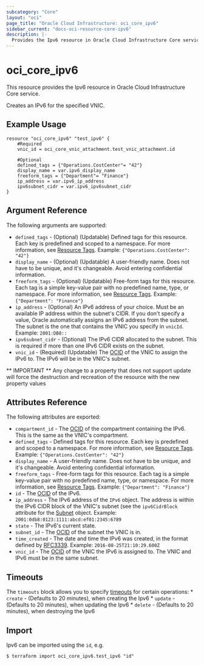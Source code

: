 ```yaml
---
subcategory: "Core"
layout: "oci"
page_title: "Oracle Cloud Infrastructure: oci_core_ipv6"
sidebar_current: "docs-oci-resource-core-ipv6"
description: |-
  Provides the Ipv6 resource in Oracle Cloud Infrastructure Core service
---
```


# oci_core_ipv6
This resource provides the Ipv6 resource in Oracle Cloud Infrastructure Core service.

Creates an IPv6 for the specified VNIC.


## Example Usage

```hcl
resource "oci_core_ipv6" "test_ipv6" {
	#Required
	vnic_id = oci_core_vnic_attachment.test_vnic_attachment.id

	#Optional
	defined_tags = {"Operations.CostCenter"= "42"}
	display_name = var.ipv6_display_name
	freeform_tags = {"Department"= "Finance"}
	ip_address = var.ipv6_ip_address
	ipv6subnet_cidr = var.ipv6_ipv6subnet_cidr
}
```

## Argument Reference

The following arguments are supported:

* `defined_tags` - (Optional) (Updatable) Defined tags for this resource. Each key is predefined and scoped to a namespace. For more information, see [Resource Tags](https://docs.cloud.oracle.com/iaas/Content/General/Concepts/resourcetags.htm).  Example: `{"Operations.CostCenter": "42"}` 
* `display_name` - (Optional) (Updatable) A user-friendly name. Does not have to be unique, and it's changeable. Avoid entering confidential information. 
* `freeform_tags` - (Optional) (Updatable) Free-form tags for this resource. Each tag is a simple key-value pair with no predefined name, type, or namespace. For more information, see [Resource Tags](https://docs.cloud.oracle.com/iaas/Content/General/Concepts/resourcetags.htm).  Example: `{"Department": "Finance"}` 
* `ip_address` - (Optional) An IPv6 address of your choice. Must be an available IP address within the subnet's CIDR. If you don't specify a value, Oracle automatically assigns an IPv6 address from the subnet. The subnet is the one that contains the VNIC you specify in `vnicId`.  Example: `2001:DB8::` 
* `ipv6subnet_cidr` - (Optional) The IPv6 CIDR allocated to the subnet. This is required if more than one IPv6 CIDR exists on the subnet. 
* `vnic_id` - (Required) (Updatable) The [OCID](https://docs.cloud.oracle.com/iaas/Content/General/Concepts/identifiers.htm) of the VNIC to assign the IPv6 to. The IPv6 will be in the VNIC's subnet. 


** IMPORTANT **
Any change to a property that does not support update will force the destruction and recreation of the resource with the new property values

## Attributes Reference

The following attributes are exported:

* `compartment_id` - The [OCID](https://docs.cloud.oracle.com/iaas/Content/General/Concepts/identifiers.htm) of the compartment containing the IPv6. This is the same as the VNIC's compartment. 
* `defined_tags` - Defined tags for this resource. Each key is predefined and scoped to a namespace. For more information, see [Resource Tags](https://docs.cloud.oracle.com/iaas/Content/General/Concepts/resourcetags.htm).  Example: `{"Operations.CostCenter": "42"}` 
* `display_name` - A user-friendly name. Does not have to be unique, and it's changeable. Avoid entering confidential information. 
* `freeform_tags` - Free-form tags for this resource. Each tag is a simple key-value pair with no predefined name, type, or namespace. For more information, see [Resource Tags](https://docs.cloud.oracle.com/iaas/Content/General/Concepts/resourcetags.htm).  Example: `{"Department": "Finance"}` 
* `id` - The [OCID](https://docs.cloud.oracle.com/iaas/Content/General/Concepts/identifiers.htm) of the IPv6.
* `ip_address` - The IPv6 address of the `IPv6` object. The address is within the IPv6 CIDR block of the VNIC's subnet (see the `ipv6CidrBlock` attribute for the [Subnet](https://docs.cloud.oracle.com/iaas/api/#/en/iaas/latest/Subnet/) object.  Example: `2001:0db8:0123:1111:abcd:ef01:2345:6789` 
* `state` - The IPv6's current state.
* `subnet_id` - The [OCID](https://docs.cloud.oracle.com/iaas/Content/General/Concepts/identifiers.htm) of the subnet the VNIC is in.
* `time_created` - The date and time the IPv6 was created, in the format defined by [RFC3339](https://tools.ietf.org/html/rfc3339).  Example: `2016-08-25T21:10:29.600Z` 
* `vnic_id` - The [OCID](https://docs.cloud.oracle.com/iaas/Content/General/Concepts/identifiers.htm) of the VNIC the IPv6 is assigned to. The VNIC and IPv6 must be in the same subnet. 

## Timeouts

The `timeouts` block allows you to specify [timeouts](https://registry.terraform.io/providers/hashicorp/oci/latest/docs/guides/changing_timeouts) for certain operations:
	* `create` - (Defaults to 20 minutes), when creating the Ipv6
	* `update` - (Defaults to 20 minutes), when updating the Ipv6
	* `delete` - (Defaults to 20 minutes), when destroying the Ipv6


## Import

Ipv6 can be imported using the `id`, e.g.

```
$ terraform import oci_core_ipv6.test_ipv6 "id"
```


